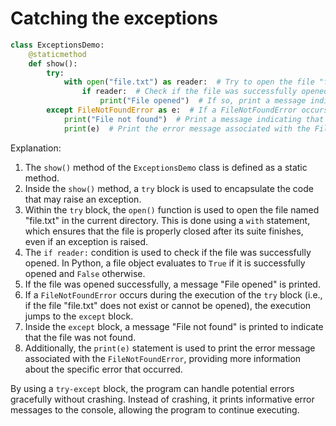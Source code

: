 # Catching the exceptions

```python
class ExceptionsDemo:
    @staticmethod
    def show():
        try:
            with open("file.txt") as reader:  # Try to open the file "file.txt"
                if reader:  # Check if the file was successfully opened
                    print("File opened")  # If so, print a message indicating that the file was opened
        except FileNotFoundError as e:  # If a FileNotFoundError occurs during the execution of the try block, catch it
            print("File not found")  # Print a message indicating that the file was not found
            print(e)  # Print the error message associated with the FileNotFoundError
```

Explanation:
1. The `show()` method of the `ExceptionsDemo` class is defined as a static method.
2. Inside the `show()` method, a `try` block is used to encapsulate the code that may raise an exception.
3. Within the `try` block, the `open()` function is used to open the file named "file.txt" in the current directory. This is done using a `with` statement, which ensures that the file is properly closed after its suite finishes, even if an exception is raised.
4. The `if reader:` condition is used to check if the file was successfully opened. In Python, a file object evaluates to `True` if it is successfully opened and `False` otherwise.
5. If the file was opened successfully, a message "File opened" is printed.
6. If a `FileNotFoundError` occurs during the execution of the `try` block (i.e., if the file "file.txt" does not exist or cannot be opened), the execution jumps to the `except` block.
7. Inside the `except` block, a message "File not found" is printed to indicate that the file was not found.
8. Additionally, the `print(e)` statement is used to print the error message associated with the `FileNotFoundError`, providing more information about the specific error that occurred.

By using a `try-except` block, the program can handle potential errors gracefully without crashing. Instead of crashing, it prints informative error messages to the console, allowing the program to continue executing.